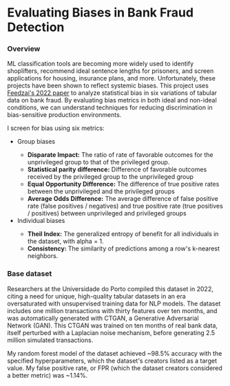 <h1>Evaluating Biases in Bank Fraud Detection</h1>

<h3>Overview</h3>
<p>ML classification tools are becoming more widely used to identify shoplifters, recommend ideal sentence lengths for prisoners, and screen applications for housing, insurance plans, and more. Unfortunately, these projects have been shown to reflect systemic biases. This project uses <a href="https://arxiv.org/pdf/2211.13358.pdf">Feedzai's 2022 paper</a> to analyze statistical bias in six variations of tabular data on bank fraud. By evaluating bias metrics in both ideal and non-ideal conditions, we can understand techniques for reducing discrimination in bias-sensitive production environments.</p>
<p>I screen for bias using six metrics:</p>
<ul>
  <li>Group biases</li>
  <ul>
    <li><b>Disparate Impact:</b> The ratio of rate of favorable outcomes for the unprivileged group to that of the privileged group.</li>
    <li><b>Statistical parity difference:</b> Difference of favorable outcomes received by the privileged group to the unprivileged group</li>
    <li><b>Equal Opportunity Difference:</b> The difference of true positive rates between the unprivileged and the privileged groups</li>
    <li><b>Average Odds Difference:</b> The average difference of false positive rate (false positives / negatives) and true positive rate (true positives / positives) between unprivileged and privileged groups</li>
  </ul>
  <li>Individual biases</li>
  <ul>
    <li><b>Theil Index:</b> The generalized entropy of benefit for all individuals in the dataset, with alpha = 1.</li>
    <li><b>Consistency: </b>The similarity of predictions among a row's k-nearest neighbors.</li>
  </ul>
</ul>

<h3>Base dataset</h3>
<p>Researchers at the Universidade do Porto compiled this dataset in 2022, citing a need for unique, high-quality tabular datasets in an era oversaturated with unsupervised training data for NLP models. The dataset includes one million transactions with thirty features over ten months, and was automatically generated with CTGAN, a Generative Adversarial Network (GAN). This CTGAN was trained on ten months of real bank data, itself perturbed with a Laplacian noise mechanism, before generating 2.5 million simulated transactions. </p>

<p>My random forest model of the dataset achieved ~98.5% accuracy with the specified hyperparameters, which the dataset's creators listed as a target value. My false positive rate, or FPR (which the dataset creators considered a better metric) was ~1.14%.</p>


